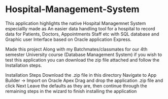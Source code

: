 # Hospital-Management-System

This application highlights the native Hospital Managemnet System especiallly made as An easier data handling tool for a hospital to record data for Patients, Doctors, Appointments Staff etc with SQL database and Graphic user Interface based on Oracle application Express.

Made this project Along with my Batchmates/classmates for our 4th semester University course (Database Management System) if you wish to test this application you can download the zip file attached and follow the Installation steps.

Installation Steps
Download the .zip file in this directory
Navigate to App Builder -> Import on Oracle Apex
Drag and drop the application .zip file and click Next
Leave the defaults as they are, then continue through the remaining steps in the wizard to finish installing the application
